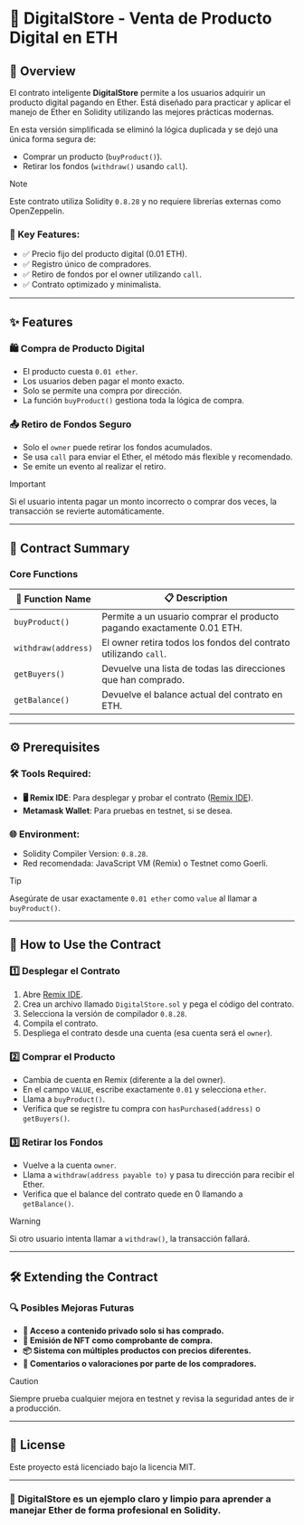 # **🛒 DigitalStore - Venta de Producto Digital en ETH**

## **📝 Overview**

El contrato inteligente **DigitalStore** permite a los usuarios adquirir un producto digital pagando en Ether. Está diseñado para practicar y aplicar el manejo de Ether en Solidity utilizando las mejores prácticas modernas.

En esta versión simplificada se eliminó la lógica duplicada y se dejó una única forma segura de:
- Comprar un producto (`buyProduct()`).
- Retirar los fondos (`withdraw()` usando `call`).

> [!NOTE]  
> Este contrato utiliza Solidity `0.8.28` y no requiere librerías externas como OpenZeppelin.

### **🔹 Key Features:**
- ✅ Precio fijo del producto digital (0.01 ETH).
- ✅ Registro único de compradores.
- ✅ Retiro de fondos por el owner utilizando `call`.
- ✅ Contrato optimizado y minimalista.

---

## **✨ Features**

### **🛍️ Compra de Producto Digital**
- El producto cuesta `0.01 ether`.
- Los usuarios deben pagar el monto exacto.
- Solo se permite una compra por dirección.
- La función `buyProduct()` gestiona toda la lógica de compra.
  
### **📤 Retiro de Fondos Seguro**
- Solo el `owner` puede retirar los fondos acumulados.
- Se usa `call` para enviar el Ether, el método más flexible y recomendado.
- Se emite un evento al realizar el retiro.

> [!IMPORTANT]  
> Si el usuario intenta pagar un monto incorrecto o comprar dos veces, la transacción se revierte automáticamente.

---

## **📖 Contract Summary**

### **Core Functions**

| 🔧 Function Name        | 📋 Description                                                        |
|------------------------|------------------------------------------------------------------------|
| `buyProduct()`         | Permite a un usuario comprar el producto pagando exactamente 0.01 ETH. |
| `withdraw(address)`    | El owner retira todos los fondos del contrato utilizando `call`.       |
| `getBuyers()`          | Devuelve una lista de todas las direcciones que han comprado.          |
| `getBalance()`         | Devuelve el balance actual del contrato en ETH.                        |

---

## **⚙️ Prerequisites**

### **🛠️ Tools Required:**
- **🖥️ Remix IDE**: Para desplegar y probar el contrato ([Remix IDE](https://remix.ethereum.org)).
- **Metamask Wallet**: Para pruebas en testnet, si se desea.

### **🌐 Environment:**
- Solidity Compiler Version: `0.8.28`.
- Red recomendada: JavaScript VM (Remix) o Testnet como Goerli.

> [!TIP]  
> Asegúrate de usar exactamente `0.01 ether` como `value` al llamar a `buyProduct()`.

---

## **🚀 How to Use the Contract**

### **1️⃣ Desplegar el Contrato**

1. Abre [Remix IDE](https://remix.ethereum.org).
2. Crea un archivo llamado `DigitalStore.sol` y pega el código del contrato.
3. Selecciona la versión de compilador `0.8.28`.
4. Compila el contrato.
5. Despliega el contrato desde una cuenta (esa cuenta será el `owner`).

### **2️⃣ Comprar el Producto**

- Cambia de cuenta en Remix (diferente a la del owner).
- En el campo `VALUE`, escribe exactamente `0.01` y selecciona `ether`.
- Llama a `buyProduct()`.
- Verifica que se registre tu compra con `hasPurchased(address)` o `getBuyers()`.

### **3️⃣ Retirar los Fondos**

- Vuelve a la cuenta `owner`.
- Llama a `withdraw(address payable to)` y pasa tu dirección para recibir el Ether.
- Verifica que el balance del contrato quede en 0 llamando a `getBalance()`.

> [!WARNING]  
> Si otro usuario intenta llamar a `withdraw()`, la transacción fallará.

---

## **🛠️ Extending the Contract**

### **🔍 Posibles Mejoras Futuras**
- **🔐 Acceso a contenido privado solo si has comprado.**
- **🧾 Emisión de NFT como comprobante de compra.**
- **📦 Sistema con múltiples productos con precios diferentes.**
- **💬 Comentarios o valoraciones por parte de los compradores.**

> [!CAUTION]  
> Siempre prueba cualquier mejora en testnet y revisa la seguridad antes de ir a producción.

---

## **📜 License**

Este proyecto está licenciado bajo la licencia MIT.

---

### 🚀 **DigitalStore es un ejemplo claro y limpio para aprender a manejar Ether de forma profesional en Solidity.**
